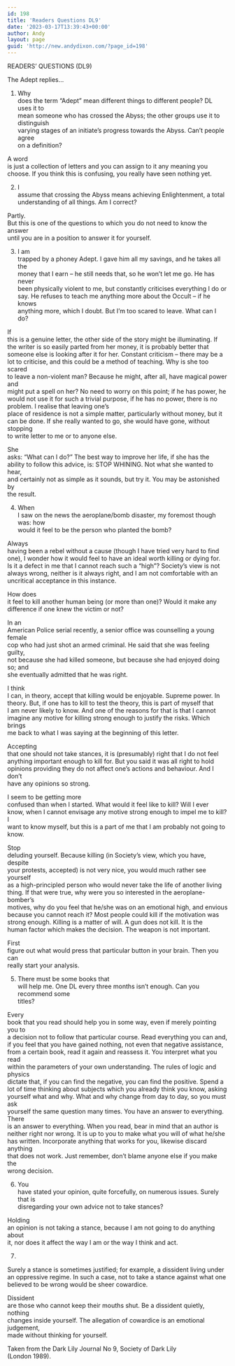 ```yaml
---
id: 198
title: 'Readers Questions DL9'
date: '2023-03-17T13:39:43+00:00'
author: Andy
layout: page
guid: 'http://new.andydixon.com/?page_id=198'
---
```


READERS’ QUESTIONS (DL9)

The Adept replies…

1. Why  
    does the term “Adept” mean different things to different people? DL uses it to  
    mean someone who has crossed the Abyss; the other groups use it to distinguish  
    varying stages of an initiate’s progress towards the Abyss. Can’t people agree  
    on a definition?

A word  
is just a collection of letters and you can assign to it any meaning you  
choose. If you think this is confusing, you really have seen nothing yet.

2. I  
    assume that crossing the Abyss means achieving Enlightenment, a total  
    understanding of all things. Am I correct?

Partly.  
But this is one of the questions to which you do not need to know the answer  
until you are in a position to answer it for yourself.

3. I am  
    trapped by a phoney Adept. I gave him all my savings, and he takes all the  
    money that I earn – he still needs that, so he won’t let me go. He has never  
    been physically violent to me, but constantly criticises everything I do or  
    say. He refuses to teach me anything more about the Occult – if he knows  
    anything more, which I doubt. But I’m too scared to leave. What can I do?

If  
this is a genuine letter, the other side of the story might be illuminating. If  
the writer is so easily parted from her money, it is probably better that  
someone else is looking after it for her. Constant criticism – there may be a  
lot to criticise, and this could be a method of teaching. Why is she too scared  
to leave a non-violent man? Because he might, after all, have magical power and  
might put a spell on her? No need to worry on this point; if he has power, he  
would not use it for such a trivial purpose, if he has no power, there is no  
problem. I realise that leaving one’s  
place of residence is not a simple matter, particularly without money, but it  
can be done. If she really wanted to go, she would have gone, without stopping  
to write letter to me or to anyone else.

She  
asks: “What can I do?” The best way to improve her life, if she has the  
ability to follow this advice, is: STOP WHINING. Not what she wanted to hear,  
and certainly not as simple as it sounds, but try it. You may be astonished by  
the result.

4. When  
    I saw on the news the aeroplane/bomb disaster, my foremost though was: how  
    would it feel to be the person who planted the bomb?

Always  
having been a rebel without a cause (though I have tried very hard to find  
one), I wonder how it would feel to have an ideal worth killing or dying for.  
Is it a defect in me that I cannot reach such a “high”? Society’s view is not  
always wrong, neither is it always right, and I am not comfortable with an  
uncritical acceptance in this instance.

How does  
it feel to kill another human being (or more than one)? Would it make any  
difference if one knew the victim or not?

In an  
American Police serial recently, a senior office was counselling a young female  
cop who had just shot an armed criminal. He said that she was feeling guilty,  
not because she had killed someone, but because she had enjoyed doing so; and  
she eventually admitted that he was right.

I think  
I can, in theory, accept that killing would be enjoyable. Supreme power. In  
theory. But, if one has to kill to test the theory, this is part of myself that  
I am never likely to know. And one of the reasons for that is that I cannot  
imagine any motive for killing strong enough to justify the risks. Which brings  
me back to what I was saying at the beginning of this letter.

Accepting  
that one should not take stances, it is (presumably) right that I do not feel  
anything important enough to kill for. But you said it was all right to hold  
opinions providing they do not affect one’s actions and behaviour. And I don’t  
have any opinions so strong.

I seem to be getting more  
confused than when I started. What would it feel like to kill? Will I ever  
know, when I cannot envisage any motive strong enough to impel me to kill? I  
want to know myself, but this is a part of me that I am probably not going to  
know.

Stop  
deluding yourself. Because killing (in Society’s view, which you have, despite  
your protests, accepted) is not very nice, you would much rather see yourself  
as a high-principled person who would never take the life of another living  
thing. If that were true, why were you so interested in the aeroplane-bomber’s  
motives, why do you feel that he/she was on an emotional high, and envious  
because you cannot reach it? Most people could kill if the motivation was  
strong enough. Killing is a matter of will. A gun does not kill. It is the  
human factor which makes the decision. The weapon is not important.

First  
figure out what would press that particular button in your brain. Then you can  
really start your analysis.

5. There must be some books that  
    will help me. One DL every three months isn’t enough. Can you recommend some  
    titles?

Every  
book that you read should help you in some way, even if merely pointing you to  
a decision not to follow that particular course. Read everything you can and,  
if you feel that you have gained nothing, not even that negative assistance,  
from a certain book, read it again and reassess it. You interpret what you read  
within the parameters of your own understanding. The rules of logic and physics  
dictate that, if you can find the negative, you can find the positive. Spend a  
lot of time thinking about subjects which you already think you know, asking  
yourself what and why. What and why change from day to day, so you must ask  
yourself the same question many times. You have an answer to everything. There  
is an answer to everything. When you read, bear in mind that an author is  
neither right nor wrong. It is up to you to make what you will of what he/she  
has written. Incorporate anything that works for you, likewise discard anything  
that does not work. Just remember, don’t blame anyone else if you make the  
wrong decision.

6. You  
    have stated your opinion, quite forcefully, on numerous issues. Surely that is  
    disregarding your own advice not to take stances?

Holding  
an opinion is not taking a stance, because I am not going to do anything about  
it, nor does it affect the way I am or the way I think and act.

7. 

Surely a stance is sometimes justified; for example, a dissident living under  
an oppressive regime. In such a case, not to take a stance against what one  
believed to be wrong would be sheer cowardice.

Dissident  
are those who cannot keep their mouths shut. Be a dissident quietly, nothing  
changes inside yourself. The allegation of cowardice is an emotional judgement,  
made without thinking for yourself.

Taken from the Dark Lily Journal No 9, Society of Dark Lily  
(London 1989).